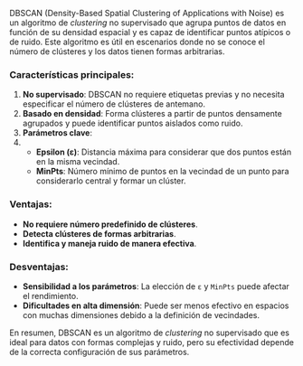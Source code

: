 DBSCAN (Density-Based Spatial Clustering of Applications with Noise) es un algoritmo de *clustering* no supervisado que agrupa puntos de datos en función de su densidad espacial y es capaz de identificar puntos atípicos o de ruido. Este algoritmo es útil en escenarios donde no se conoce el número de clústeres y los datos tienen formas arbitrarias.

### Características principales:
1. **No supervisado**: DBSCAN no requiere etiquetas previas y no necesita especificar el número de clústeres de antemano.
2. **Basado en densidad**: Forma clústeres a partir de puntos densamente agrupados y puede identificar puntos aislados como ruido.
3. **Parámetros clave**:
4. - **Epsilon (ε)**: Distancia máxima para considerar que dos puntos están en la misma vecindad.
   - **MinPts**: Número mínimo de puntos en la vecindad de un punto para considerarlo central y formar un clúster.

### Ventajas:
- **No requiere número predefinido de clústeres**.
- **Detecta clústeres de formas arbitrarias**.
- **Identifica y maneja ruido de manera efectiva**.

### Desventajas:
- **Sensibilidad a los parámetros**: La elección de `ε` y `MinPts` puede afectar el rendimiento.
- **Dificultades en alta dimensión**: Puede ser menos efectivo en espacios con muchas dimensiones debido a la definición de vecindades.

En resumen, DBSCAN es un algoritmo de *clustering* no supervisado que es ideal para datos con formas complejas y ruido, pero su efectividad depende de la correcta configuración de sus parámetros.

